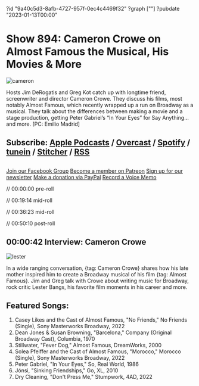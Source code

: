 ?id "9a40c5d3-8afb-4727-957f-0ec4c4469f32"
?graph [""]
?pubdate "2023-01-13T00:00"
# Show 894: Cameron Crowe on Almost Famous the Musical, His Movies & More
![cameron](https://static.soundopinions.org/images/2023/cameron-crowe-emilio-madrid-1765.jpg) 

Hosts Jim DeRogatis and Greg Kot catch up with longtime friend, screenwriter and director Cameron Crowe. They discuss his films, most notably Almost Famous, which recently wrapped up a run on Broadway as a musical. They talk about the differences between making a movie and a stage production, getting Peter Gabriel’s “In Your Eyes” for Say Anything… and more. [PC: Emilio Madrid]

## Subscribe: [Apple Podcasts](https://itunes.apple.com/us/podcast/sound-opinions/id94793843) / [Overcast](https://overcast.fm/itunes94793843/sound-opinions) / [Spotify](https://open.spotify.com/show/1kNR8YL7TBrQuRxDdS4wtU) / [tunein](https://tunein.com/podcasts/Music-Podcasts/Sound-Opinions-p60273/) / [Stitcher](http://www.stitcher.com/podcast/sound-opinions) / [RSS](https://feeds.simplecast.com/Nn6fjnB0)

##
[Join our Facebook Group](https://bit.ly/3sivr9T)
[Become a member on Patreon](https://bit.ly/3slWZvc)
[Sign up for our newsletter](https://bit.ly/3eEvRnG)
[Make a donation via PayPal](https://bit.ly/3dmt9lU)
[Record a Voice Memo](https://bit.ly/2RyD5Ah)

// 00:00:00 pre-roll

// 00:19:14 mid-roll

// 00:36:23 mid-roll

// 00:50:10 post-roll


## 00:00:42 Interview: Cameron Crowe
![lester](https://static.soundopinions.org/images/2023/52362618416-278b1a087e-b.jpeg)

In a wide ranging conversation, {tag: Cameron Crowe} shares how his late mother inspired him to create a Broadway musical of his film {tag: Almost Famous}. Jim and Greg talk with Crowe about writing music for Broadway, rock critic Lester Bangs, his favorite film moments in his career and more. 



## Featured Songs:

1. Casey Likes and the Cast of Almost Famous, "No Friends," No Friends (Single), Sony Masterworks Broadway, 2022
1. Dean Jones & Susan Browning, "Barcelona," Company (Original Broadway Cast), Columbia, 1970
1. Stillwater, "Fever Dog," Almost Famous, DreamWorks, 2000
1. Solea Pfeiffer and the Cast of Almost Famous, "Morocco," Morocco (Single), Sony Masterworks Broadway, 2022
1. Peter Gabriel, "In Your Eyes," So, Real World, 1986
1. Jónsi, "Sinking Friendships," Go, XL, 2010
1. Dry Cleaning, "Don't Press Me," Stumpwork, 4AD, 2022
